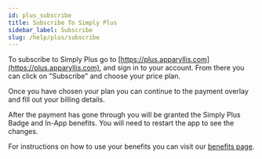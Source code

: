 ```yaml
---
id: plus_subscribe
title: Subscribe To Simply Plus
sidebar_label: Subscribe
slug: /help/plus/subscribe
---
```


To subscribe to Simply Plus go to [https://plus.apparyllis.com](https://plus.apparyllis.com), and sign in to your account.
From there you can click on "Subscribe" and choose your price plan.

Once you have chosen your plan you can continue to the payment overlay and fill out your billing details.

After the payment has gone through you will be granted the Simply Plus Badge and In-App benefits. You will need to restart the app to see the changes.

For instructions on how to use your benefits you can visit our [benefits page](/docs/help/plus/benefits).

